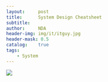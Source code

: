 ```yaml
---
layout:     post
title:      System Design Cheatsheet
subtitle:   
author:     NDA
header-img: img/it/itguy.jpg
header-mask: 0.5
catalog:    true
tags:
    - System
---
```


![](https://www.nguyenda.com/img/it/systemsdesign.png)
